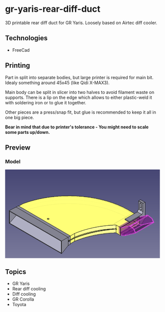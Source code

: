 # gr-yaris-rear-diff-duct

3D printable rear diff duct for GR Yaris.
Loosely based on Airtec diff cooler.

## Technologies
- FreeCad

## Printing
Part in split into separate bodies, but large printer is required for main bit. Idealy something around 45x45 (like Qidi X-MAX3).

Main body can be split in slicer into two halves to avoid filament waste on supports. There is a lip on the edge which allows to either plastic-weld it with soldering iron or to glue it together.

Other pieces are a press/snap fit, but glue is recommended to keep it all in one big piece.

**Bear in mind that due to printer's tolerance - You might need to scale some parts up/down.**

## Preview

### Model
![duct freecad image](./docs/preview.png)


## Topics
- GR Yaris
- Rear diff cooling
- Diff cooling
- GR Corolla
- Toyota